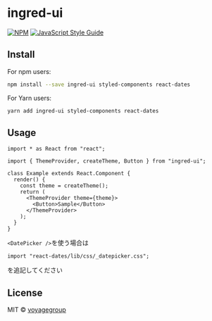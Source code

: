 # ingred-ui

>

[![NPM](https://img.shields.io/npm/v/ingred-ui.svg)](https://www.npmjs.com/package/ingred-ui) [![JavaScript Style Guide](https://img.shields.io/badge/code_style-standard-brightgreen.svg)](https://standardjs.com)

## Install

For npm users:

```bash
npm install --save ingred-ui styled-components react-dates
```

For Yarn users:

```bash
yarn add ingred-ui styled-components react-dates
```

## Usage

```tsx
import * as React from "react";

import { ThemeProvider, createTheme, Button } from "ingred-ui";

class Example extends React.Component {
  render() {
    const theme = createTheme();
    return (
      <ThemeProvider theme={theme}>
        <Button>Sample</Button>
      </ThemeProvider>
    );
  }
}
```

`<DatePicker />`を使う場合は

```tsx
import "react-dates/lib/css/_datepicker.css";
```

を追記してください

## License

MIT © [voyagegroup](https://github.com/voyagegroup)
